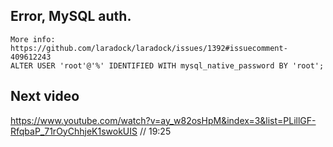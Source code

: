 ## Error, MySQL auth.

```
More info: https://github.com/laradock/laradock/issues/1392#issuecomment-409612243
ALTER USER 'root'@'%' IDENTIFIED WITH mysql_native_password BY 'root';
```

## Next video

https://www.youtube.com/watch?v=ay_w82osHpM&index=3&list=PLillGF-RfqbaP_71rOyChhjeK1swokUIS // 19:25